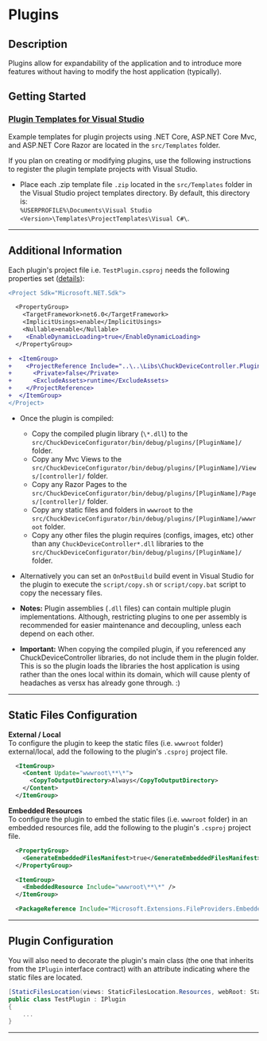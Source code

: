 # Plugins  

## Description

Plugins allow for expandability of the application and to introduce more features without having to modify the host application (typically).

## Getting Started

### <u>Plugin Templates for Visual Studio</u>  
Example templates for plugin projects using .NET Core, ASP.NET Core Mvc, and ASP.NET Core Razor are located in the `src/Templates` folder.  

If you plan on creating or modifying plugins, use the following instructions to register the plugin template projects with Visual Studio.  

- Place each .zip template file `.zip` located in the `src/Templates` folder in the Visual Studio project templates directory. By default, this directory is:  
`%USERPROFILE%\Documents\Visual Studio <Version>\Templates\ProjectTemplates\Visual C#\`.

<hr>

## Additional Information


Each plugin's project file i.e. `TestPlugin.csproj` needs the following properties set ([details](https://docs.microsoft.com/en-us/dotnet/core/tutorials/creating-app-with-plugin-support)):  
```diff
<Project Sdk="Microsoft.NET.Sdk">

  <PropertyGroup>
    <TargetFramework>net6.0</TargetFramework>
    <ImplicitUsings>enable</ImplicitUsings>
    <Nullable>enable</Nullable>
+    <EnableDynamicLoading>true</EnableDynamicLoading>
  </PropertyGroup>

+  <ItemGroup>
+    <ProjectReference Include="..\..\Libs\ChuckDeviceController.Plugins\ChuckDeviceController.Plugins.csproj">
+      <Private>false</Private>
+      <ExcludeAssets>runtime</ExcludeAssets>
+    </ProjectReference>
+  </ItemGroup>
</Project>
```
- Once the plugin is compiled:  
  * Copy the compiled plugin library (`\*.dll`) to the `src/ChuckDeviceConfigurator/bin/debug/plugins/[PluginName]/` folder.  
  * Copy any Mvc Views to the `src/ChuckDeviceConfigurator/bin/debug/plugins/[PluginName]/Views/[controller]/` folder.  
  * Copy any Razor Pages to the `src/ChuckDeviceConfigurator/bin/debug/plugins/[PluginName]/Pages/[controller]/` folder.  
  * Copy any static files and folders in `wwwroot` to the `src/ChuckDeviceConfigurator/bin/debug/plugins/[PluginName]/wwwroot` folder.
  * Copy any other files the plugin requires (configs, images, etc) other than any `ChuckDeviceController*.dll` libraries to the `src/ChuckDeviceConfigurator/bin/debug/plugins/[PluginName]/` folder.  
- Alternatively you can set an `OnPostBuild` build event in Visual Studio for the plugin to execute the `script/copy.sh` or `script/copy.bat` script to copy the necessary files.  

- **Notes:** Plugin assemblies (`.dll` files) can contain multiple plugin implementations. Although, restricting plugins to one per assembly is recommended for easier maintenance and decoupling, unless each depend on each other.  

- **Important:** When copying the compiled plugin, if you referenced any ChuckDeviceController libraries, do not include them in the plugin folder. This is so the plugin loads the libraries the host application is using rather than the ones local within its domain, which will cause plenty of headaches as versx has already gone through. :)  

<hr>

## Static Files Configuration
**External / Local**  
To configure the plugin to keep the static files (i.e. `wwwroot` folder) external/local, add the following to the plugin's `.csproj` project file.  
```xml
  <ItemGroup>
    <Content Update="wwwroot\**\*">
      <CopyToOutputDirectory>Always</CopyToOutputDirectory>
    </Content>
  </ItemGroup>
```
**Embedded Resources**  
To configure the plugin to embed the static files (i.e. `wwwroot` folder) in an embedded resources file, add the following to the plugin's `.csproj` project file.  
```xml
  <PropertyGroup>
    <GenerateEmbeddedFilesManifest>true</GenerateEmbeddedFilesManifest>
  </PropertyGroup>

  <ItemGroup>
    <EmbeddedResource Include="wwwroot\**\*" />
  </ItemGroup>

  <PackageReference Include="Microsoft.Extensions.FileProviders.Embedded" Version="6.0.8" />
```

<hr>

## Plugin Configuration  
You will also need to decorate the plugin's main class (the one that inherits from the `IPlugin` interface contract) with an attribute indicating where the static files are located.  
```cs
[StaticFilesLocation(views: StaticFilesLocation.Resources, webRoot: StaticFilesLocation.External)]
public class TestPlugin : IPlugin
{
    ...
}
```

<hr>